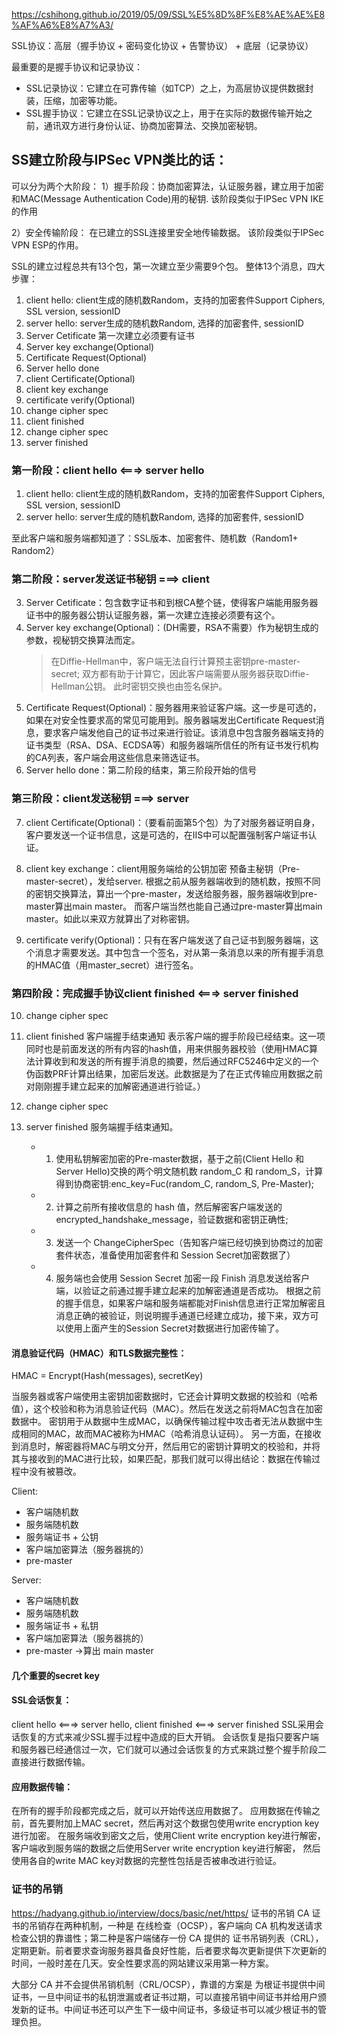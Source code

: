 https://cshihong.github.io/2019/05/09/SSL%E5%8D%8F%E8%AE%AE%E8%AF%A6%E8%A7%A3/

SSL协议：高层（握手协议 + 密码变化协议 + 告警协议） + 底层（记录协议）

最重要的是握手协议和记录协议：
- SSL记录协议：它建立在可靠传输（如TCP）之上，为高层协议提供数据封装，压缩，加密等功能。
- SSL握手协议：它建立在SSL记录协议之上，用于在实际的数据传输开始之前，通讯双方进行身份认证、协商加密算法、交换加密秘钥。

## SS建立阶段与IPSec VPN类比的话：

可以分为两个大阶段：
1）握手阶段：协商加密算法，认证服务器，建立用于加密和MAC(Message Authentication Code)用的秘钥.
该阶段类似于IPSec VPN IKE的作用

2）安全传输阶段：
在已建立的SSL连接里安全地传输数据。
该阶段类似于IPSec VPN ESP的作用。




SSL的建立过程总共有13个包，第一次建立至少需要9个包。
整体13个消息，四大步骤：
1. client hello: client生成的随机数Random，支持的加密套件Support Ciphers, SSL version, sessionID
2. server hello: server生成的随机数Random, 选择的加密套件, sessionID
3. Server Cetificate 第一次建立必须要有证书
4. Server key exchange(Optional)
5. Certificate Request(Optional)
6. Server hello done
7. client Certificate(Optional)
8. client key exchange
9. certificate verify(Optional)
10. change cipher spec
11. client finished
12. change cipher spec
13. server finished

### 第一阶段：client hello <===> server hello
1. client hello: client生成的随机数Random，支持的加密套件Support Ciphers, SSL version, sessionID
2. server hello: server生成的随机数Random, 选择的加密套件, sessionID

至此客户端和服务端都知道了：SSL版本、加密套件、随机数（Random1+ Random2）

### 第二阶段：server发送证书秘钥 ===> client
3. Server Cetificate：包含数字证书和到根CA整个链，使得客户端能用服务器证书中的服务器公钥认证服务器，第一次建立连接必须要有这个。
4. Server key exchange(Optional)：(DH需要，RSA不需要）作为秘钥生成的参数，视秘钥交换算法而定。
    > 在Diffie-Hellman中，客户端无法自行计算预主密钥pre-master-secret; 双方都有助于计算它，因此客户端需要从服务器获取Diffie-Hellman公钥。
    > 此时密钥交换也由签名保护。
5. Certificate Request(Optional)：服务器用来验证客户端。这一步是可选的，如果在对安全性要求高的常见可能用到。服务器端发出Certificate Request消息，要求客户端发他自己的证书过来进行验证。该消息中包含服务器端支持的证书类型（RSA、DSA、ECDSA等）和服务器端所信任的所有证书发行机构的CA列表，客户端会用这些信息来筛选证书。
6. Server hello done：第二阶段的结束，第三阶段开始的信号

### 第三阶段：client发送秘钥 ===> server
7. client Certificate(Optional)：（要看前面第5个包）为了对服务器证明自身，客户要发送一个证书信息，这是可选的，在IIS中可以配置强制客户端证书认证。
8. client key exchange：client用服务端给的公钥加密 预备主秘钥（Pre-master-secret），发给server.
根据之前从服务器端收到的随机数，按照不同的密钥交换算法，算出一个pre-master，发送给服务器，服务器端收到pre-master算出main master。
而客户端当然也能自己通过pre-master算出main master。如此以来双方就算出了对称密钥。

9. certificate verify(Optional)：只有在客户端发送了自己证书到服务器端，这个消息才需要发送。其中包含一个签名，对从第一条消息以来的所有握手消息的HMAC值（用master_secret）进行签名。

### 第四阶段：完成握手协议client finished <===> server finished
10. change cipher spec
11. client finished 客户端握手结束通知
 表示客户端的握手阶段已经结束。这一项同时也是前面发送的所有内容的hash值，用来供服务器校验（使用HMAC算法计算收到和发送的所有握手消息的摘要，然后通过RFC5246中定义的一个伪函数PRF计算出结果，加密后发送。此数据是为了在正式传输应用数据之前对刚刚握手建立起来的加解密通道进行验证。）


12. change cipher spec
13. server finished 服务端握手结束通知。
    - 1. 使用私钥解密加密的Pre-master数据，基于之前(Client Hello 和 Server Hello)交换的两个明文随机数 random_C 和 random_S，计算得到协商密钥:enc_key=Fuc(random_C, random_S, Pre-Master);
    - 2. 计算之前所有接收信息的 hash 值，然后解密客户端发送的 encrypted_handshake_message，验证数据和密钥正确性;
    - 3. 发送一个 ChangeCipherSpec（告知客户端已经切换到协商过的加密套件状态，准备使用加密套件和 Session Secret加密数据了）
    - 4. 服务端也会使用 Session Secret 加密一段 Finish 消息发送给客户端，以验证之前通过握手建立起来的加解密通道是否成功。
根据之前的握手信息，如果客户端和服务端都能对Finish信息进行正常加解密且消息正确的被验证，则说明握手通道已经建立成功，接下来，双方可以使用上面产生的Session Secret对数据进行加密传输了。

#### 消息验证代码（HMAC）和TLS数据完整性：
HMAC = Encrypt(Hash(messages), secretKey) 

当服务器或客户端使用主密钥加密数据时，它还会计算明文数据的校验和（哈希值），这个校验和称为消息验证代码（MAC）。然后在发送之前将MAC包含在加密数据中。
密钥用于从数据中生成MAC，以确保传输过程中攻击者无法从数据中生成相同的MAC，故而MAC被称为HMAC（哈希消息认证码）。
另一方面，在接收到消息时，解密器将MAC与明文分开，然后用它的密钥计算明文的校验和，并将其与接收到的MAC进行比较，如果匹配，那我们就可以得出结论：数据在传输过程中没有被篡改。



Client: 
- 客户端随机数
- 服务端随机数
- 服务端证书 + 公钥
- 客户端加密算法（服务器挑的）
- pre-master

Server: 
- 客户端随机数
- 服务端随机数
- 服务端证书 + 私钥
- 客户端加密算法（服务器挑的）
- pre-master ->算出 main master


#### 几个重要的secret key


#### SSL会话恢复： 
client hello <===> server hello, 
client finished <===>  server finished
SSL采用会话恢复的方式来减少SSL握手过程中造成的巨大开销。
会话恢复是指只要客户端和服务器已经通信过一次，它们就可以通过会话恢复的方式来跳过整个握手阶段二直接进行数据传输。


#### 应用数据传输：
在所有的握手阶段都完成之后，就可以开始传送应用数据了。
应用数据在传输之前，首先要附加上MAC secret，然后再对这个数据包使用write encryption key进行加密。
在服务端收到密文之后，使用Client write encryption key进行解密，
客户端收到服务端的数据之后使用Server write encryption key进行解密，
然后使用各自的write MAC key对数据的完整性包括是否被串改进行验证。

### 证书的吊销
https://hadyang.github.io/interview/docs/basic/net/https/
证书的吊销
CA 证书的吊销存在两种机制，一种是 在线检查（OCSP），客户端向 CA 机构发送请求检查公钥的靠谱性；第二种是客户端储存一份 CA 提供的 证书吊销列表（CRL），定期更新。前者要求查询服务器具备良好性能，后者要求每次更新提供下次更新的时间，一般时差在几天。安全性要求高的网站建议采用第一种方案。

大部分 CA 并不会提供吊销机制（CRL/OCSP），靠谱的方案是 为根证书提供中间证书，一旦中间证书的私钥泄漏或者证书过期，可以直接吊销中间证书并给用户颁发新的证书。中间证书还可以产生下一级中间证书，多级证书可以减少根证书的管理负担。


